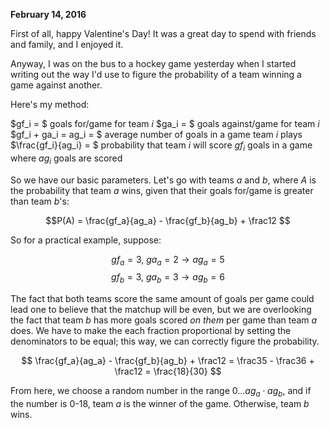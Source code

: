**February 14, 2016**

First of all, happy Valentine's Day! It was a great day to spend with friends and family, and I enjoyed it.

Anyway, I was on the bus to a hockey game yesterday when I started writing out the way I'd use to figure the probability of a team winning a game against another.

Here's my method:

$gf_i = $ goals for/game for team $i$
$ga_i = $ goals against/game for team $i$
$gf_i + ga_i = ag_i = $ average number of goals in a game team $i$ plays
$\frac{gf_i}{ag_i} = $ probability that team $i$ will score $gf_i$ goals in a game where $ag_i$ goals are scored

So we have our basic parameters. Let's go with teams $a$ and $b$, where $A$ is the probability that team $a$ wins, given that their goals for/game is greater than team $b$'s:

$$P(A) = \frac{gf_a}{ag_a} - \frac{gf_b}{ag_b} + \frac12 $$

So for a practical example, suppose:

$$ gf_a = 3, \ ga_a = 2 \rightarrow ag_a = 5 $$
$$ gf_b = 3, \ ga_b = 3 \rightarrow ag_b = 6 $$

The fact that both teams score the same amount of goals per game could lead one to believe that the matchup will be even, but we are overlooking the fact that team $b$ has more goals scored *on them* per game than team $a$ does. We have to make the each fraction proportional by setting the denominators to be equal; this way, we can correctly figure the probability.

$$ \frac{gf_a}{ag_a} - \frac{gf_b}{ag_b} + \frac12 = \frac35 - \frac36 + \frac12 = \frac{18}{30} $$

From here, we choose a random number in the range $0... ag_a \cdot ag_b$, and if the number is 0-18, team $a$ is the winner of the game. Otherwise, team $b$ wins.
